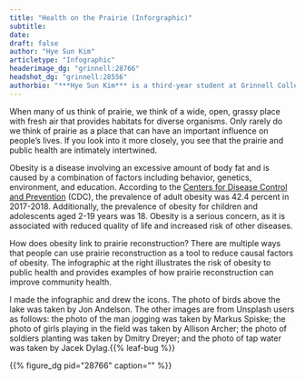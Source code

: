 ```yaml
---
title: "Health on the Prairie (Inforgraphic)"
subtitle:
date: 
draft: false
author: "Hye Sun Kim"
articletype: "Infographic"
headerimage_dg: "grinnell:28766"
headshot_dg: "grinnell:28556"
authorbio: "***Hye Sun Kim*** is a third-year student at Grinnell College majoring in biology and concentrating in neuroscience. She grew up in South Korea and enjoys traveling and taking part in community development through her work with the community engagement office. She is specifically interested in public health and learned about it through her experiences doing internships in the National Cancer Center in South Korea and the Charité University in Berlin. She is pursuing a career as an epidemiologist and wishes to contribute to promoting health equity."
---
```



When many of us think of prairie, we think of a wide, open, grassy place with fresh air that provides habitats for diverse organisms. Only rarely do we think of prairie as a place that can have an important influence on people’s lives. If you look into it more closely, you see that the prairie and public health are intimately intertwined.  

Obesity is a disease involving an excessive amount of body fat and is caused by a combination of factors including behavior, genetics, environment, and education. According to the [Centers for Disease Control and Prevention](https://www.cdc.gov/) (CDC), the prevalence of adult obesity was 42.4 percent in 2017-2018. Additionally, the prevalence of obesity for children and adolescents aged 2-19 years was 18. Obesity is a serious concern, as it is associated with reduced quality of life and increased risk of other diseases.  

How does obesity link to prairie reconstruction? There are multiple ways that people can use prairie reconstruction as a tool to reduce causal factors of obesity. The infographic at the right illustrates the risk of obesity to public health and provides examples of how prairie reconstruction can improve community health.  

I made the infographic and drew the icons. The photo of birds above the lake was taken by Jon Andelson. The other images are from Unsplash users as follows: the photo of the man jogging was taken by Markus Spiske; the photo of girls playing in the field was taken by Allison Archer; the photo of soldiers planting was taken by Dmitry Dreyer; and the photo of tap water was taken by Jacek Dylag.{{% leaf-bug %}}

{{% figure_dg pid="28766" caption="" %}}


